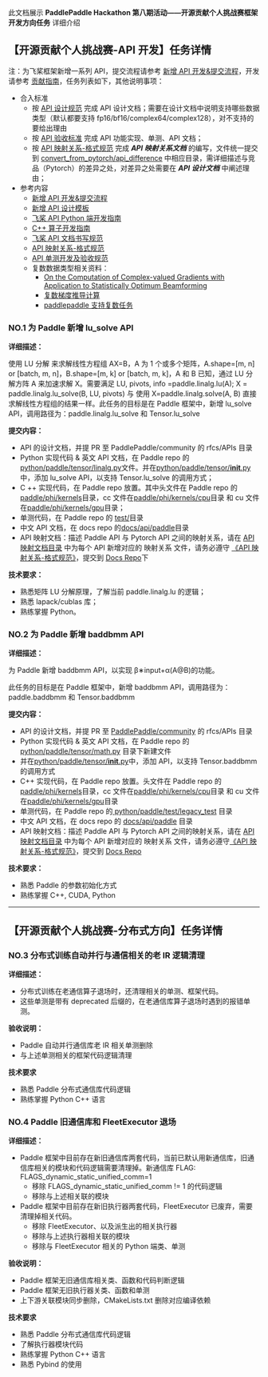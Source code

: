 此文档展示 **PaddlePaddle Hackathon 第八期活动——开源贡献个人挑战赛框架开发方向任务** 详细介绍

## 【开源贡献个人挑战赛-API 开发】任务详情

注：为飞桨框架新增一系列 API，提交流程请参考 [新增 API 开发&提交流程](https://www.paddlepaddle.org.cn/documentation/docs/zh/develop/dev_guides/api_contributing_guides/api_contributing_guides_cn.html)，开发请参考 [贡献指南](https://www.paddlepaddle.org.cn/documentation/docs/zh/develop/dev_guides/index_cn.html)，任务列表如下，其他说明事项：

- 合入标准
  - 按 [API 设计规范](https://www.paddlepaddle.org.cn/documentation/docs/zh/develop/dev_guides/api_contributing_guides/api_design_guidelines_standard_cn.html) 完成 API 设计文档；需要在设计文档中说明支持哪些数据类型（默认都要支持 fp16/bf16/complex64/complex128），对不支持的要给出理由
  - 按 [API 验收标准](https://www.paddlepaddle.org.cn/documentation/docs/zh/develop/dev_guides/api_contributing_guides/api_accpetance_criteria_cn.html) 完成 API 功能实现、单测、API 文档；
  - 按 [API 映射关系-格式规范](https://github.com/PaddlePaddle/docs/blob/develop/docs/guides/model_convert/convert_from_pytorch/api_difference/pytorch_api_mapping_format_cn.md) 完成 **_API 映射关系文档_** 的编写，文件统一提交到 [convert_from_pytorch/api_difference](https://github.com/PaddlePaddle/docs/tree/develop/docs/guides/model_convert/convert_from_pytorch/api_difference/) 中相应目录，需详细描述与竞品（Pytorch）的差异之处，对差异之处需要在 **_API 设计文档_** 中阐述理由；
- 参考内容
  - [新增 API 开发&提交流程](https://www.paddlepaddle.org.cn/documentation/docs/zh/develop/dev_guides/api_contributing_guides/api_contributing_guides_cn.html)
  - [新增 API 设计模板](https://github.com/PaddlePaddle/community/blob/master/rfcs/APIs/api_design_template.md)
  - [飞桨 API Python 端开发指南](https://www.paddlepaddle.org.cn/documentation/docs/zh/develop/dev_guides/api_contributing_guides/new_python_api_cn.html)
  - [C++ 算子开发指南](https://www.paddlepaddle.org.cn/documentation/docs/zh/develop/dev_guides/api_contributing_guides/new_cpp_op_cn.html)
  - [飞桨 API 文档书写规范](https://www.paddlepaddle.org.cn/documentation/docs/zh/develop/dev_guides/api_contributing_guides/api_docs_guidelines_cn.html)
  - [API 映射关系-格式规范](https://github.com/PaddlePaddle/docs/blob/develop/docs/guides/model_convert/convert_from_pytorch/api_difference/pytorch_api_mapping_format_cn.md)
  - [API 单测开发及验收规范](https://www.paddlepaddle.org.cn/documentation/docs/zh/develop/dev_guides/api_contributing_guides/api_accpetance_criteria_cn.html)
  - 复数数据类型相关资料：
    - [On the Computation of Complex-valued Gradients with Application to Statistically Optimum Beamforming](https://arxiv.org/abs/1701.00392)
    - [复数梯度推导计算](https://github.com/PaddlePaddle/community/tree/master/pfcc/paddle-code-reading/complex_autograd)
    - [paddlepaddle 支持复数任务](https://github.com/PaddlePaddle/Paddle/issues/61975)

### NO.1 为 Paddle 新增 lu_solve API

**详细描述：**

使用 LU 分解 来求解线性方程组 AX=B，A 为 1 个或多个矩阵，A.shape=[m, n] or [batch, m, n]，B.shape=[m, k] or [batch, m, k]，A 和 B 已知，通过 LU 分解方阵 A 来加速求解 X。需要满足 LU, pivots, info =paddle.linalg.lu(A); X = paddle.linalg.lu_solve(B, LU, pivots) 与 使用 X=paddle.linalg.solve(A, B) 直接求解线性方程组的结果一样。此任务的目标是在 Paddle 框架中，新增 lu_solve API，调用路径为：paddle.linalg.lu_solve 和 Tensor.lu_solve

**提交内容：**

- API 的设计文档，并提 PR 至 ﻿PaddlePaddle/community﻿ 的 rfcs/APIs 目录
- Python 实现代码 & 英文 API 文档，在 Paddle repo 的[python/paddle/tensor/linalg.py](https://github.com/PaddlePaddle/Paddle/blob/develop/python/paddle/tensor/math.py)文件。并在[python/paddle/tensor/**init**.py](https://github.com/PaddlePaddle/Paddle/blob/develop/python/paddle/tensor/__init__.py#L274)中，添加 lu_solve API，以支持 Tensor.lu_solve 的调用方式；
- C ++ 实现代码，在 Paddle repo 放置。其中头文件在 Paddle repo 的[paddle/phi/kernels](https://github.com/PaddlePaddle/Paddle/tree/develop/paddle/phi/kernels)目录，cc 文件在[paddle/phi/kernels/cpu](https://github.com/PaddlePaddle/Paddle/tree/develop/paddle/phi/kernels/cpu)目录 和 cu 文件在[paddle/phi/kernels/gpu](https://github.com/PaddlePaddle/Paddle/tree/develop/paddle/phi/kernels/gpu)目录；
- 单测代码，在 Paddle repo 的 [test/](https://github.com/PaddlePaddle/Paddle/tree/develop/test)目录
- 中文 API 文档，在 docs repo 的[docs/api/paddle](https://github.com/PaddlePaddle/docs/tree/develop/docs/api/paddle)目录
- API 映射文档：描述 Paddle API 与 Pytorch API 之间的映射关系，请在 [API 映射文档目录](https://github.com/PaddlePaddle/docs/tree/develop/docs/guides/model_convert/convert_from_pytorch/api_difference) 中为每个 API 新增对应的 映射关系 文件，请务必遵守 [《API 映射关系-格式规范》](https://github.com/PaddlePaddle/docs/blob/develop/docs/guides/model_convert/convert_from_pytorch/pytorch_api_mapping_format_cn.md)，提交到 [Docs Repo](https://github.com/PaddlePaddle/docs)下

**技术要求：**

- 熟悉矩阵 LU 分解原理，了解当前 paddle.linalg.lu 的逻辑；
- 熟悉 lapack/cublas 库；
- 熟练掌握 Python。

### NO.2 为 Paddle 新增 baddbmm API

**详细描述：**

为 Paddle 新增 baddbmm API，以实现 β∗input+α(A@B)的功能。

此任务的目标是在 Paddle 框架中，新增 baddbmm API，调用路径为：paddle.baddbmm 和 Tensor.baddbmm

**提交内容：**

- API 的设计文档，并提 PR 至 [PaddlePaddle/community](https://github.com/PaddlePaddle/community) 的 rfcs/APIs 目录
- Python 实现代码 & 英文 API 文档，在 Paddle repo 的 [python/paddle/tensor/math.py](https://github.com/PaddlePaddle/Paddle/blob/develop/python/paddle/tensor/math.py) 目录下新建文件
- 并在[python/paddle/tensor/**init**.py](https://github.com/PaddlePaddle/Paddle/blob/develop/python/paddle/tensor/__init__.py#L274)中，添加 API，以支持 Tensor.baddbmm 的调用方式
- C++ 实现代码，在 Paddle repo 放置。头文件在 Paddle repo 的[paddle/phi/kernels](https://github.com/PaddlePaddle/Paddle/tree/develop/paddle/phi/kernels)目录，cc 文件在[paddle/phi/kernels/cpu](https://github.com/PaddlePaddle/Paddle/tree/develop/paddle/phi/kernels/cpu)目录 和 cu 文件在[paddle/phi/kernels/gpu](https://github.com/PaddlePaddle/Paddle/tree/develop/paddle/phi/kernels/gpu)目录
- 单测代码，在 Paddle repo 的[ python/paddle/test/legacy_test](https://github.com/PaddlePaddle/Paddle/tree/develop/test/legacy_test) 目录
- 中文 API 文档，在 docs repo 的 [docs/api/paddle](https://github.com/PaddlePaddle/docs/tree/develop/docs/api/paddle) 目录
- API 映射文档：描述 Paddle API 与 Pytorch API 之间的映射关系，请在 [API 映射文档目录](https://github.com/PaddlePaddle/docs/tree/develop/docs/guides/model_convert/convert_from_pytorch/api_difference) 中为每个 API 新增对应的 映射关系 文件，请务必遵守[《API 映射关系-格式规范》](https://github.com/PaddlePaddle/docs/blob/develop/docs/guides/model_convert/convert_from_pytorch/pytorch_api_mapping_format_cn.md)，提交到 [Docs Repo](https://github.com/PaddlePaddle/docs)

**技术要求：**

- 熟悉 Paddle 的参数初始化方式
- 熟练掌握 C++, CUDA, Python

---

## 【开源贡献个人挑战赛-分布式方向】任务详情

### NO.3 分布式训练自动并行与通信相关的老 IR 逻辑清理

**详细描述：**

- 分布式训练在老通信算子退场时，还清理相关的单测、框架代码。
- 这些单测是带有 deprecated 后缀的，在老通信库算子退场时遇到的报错单测。

**验收说明：**

- Paddle 自动并行通信库老 IR 相关单测删除
- 与上述单测相关的框架代码逻辑清理

**技术要求**

- 熟悉 Paddle 分布式通信库代码逻辑
- 熟练掌握 Python C++ 语言

### NO.4 Paddle 旧通信库和 FleetExecutor 退场

**详细描述：**

- Paddle 框架中目前存在新旧通信库两套代码，当前已默认用新通信库，旧通信库相关的模块和代码逻辑需要清理掉。新通信库 FLAG: FLAGS_dynamic_static_unified_comm=1
  - 移除 FLAGS_dynamic_static_unified_comm != 1 的代码逻辑
  - 移除与上述相关联的模块
- Paddle 框架中目前存在新旧执行器两套代码，FleetExecutor 已废弃，需要清理掉相关代码。
  - 移除 FleetExecutor、以及派生出的相关执行器
  - 移除与上述执行器相关联的模块
  - 移除与 FleetExecutor 相关的 Python 端类、单测

**验收说明：**

- Paddle 框架无旧通信库相关类、函数和代码判断逻辑
- Paddle 框架无旧执行器关类、函数和单测
- 上下游关联模块同步删除，CMakeLists.txt 删除对应编译依赖

**技术要求**

- 熟悉 Paddle 分布式通信库代码逻辑
- 了解执行器模块代码
- 熟练掌握 Python C++ 语言
- 熟悉 Pybind 的使用

